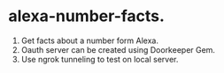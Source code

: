 # alexa-number-facts. 
1. Get facts about a number form Alexa.  
2. Oauth server can be created using Doorkeeper Gem.  
3. Use ngrok tunneling to test on local server.  
